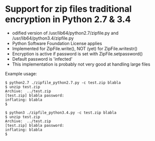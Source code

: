 # Support for zip files traditional encryption in Python 2.7 & 3.4

- odified version of /usr/lib64/python2.7/zipfile.py and /usr/lib64/python3.4/zipfile.py
- Python Software Foundation License applies
- Implemented for ZipFile.write(), NOT (yet) for ZipFile.writestr()
- Encryption is active if password is set with ZipFile.setpassword()
- Default password is 'infected'
- This implementation is probably not very good at handling large files

Example usage:
	
	$ python2.7 ./zipfile_python2.7.py -c test.zip blabla
	$ unzip test.zip
	Archive:  ../test.zip
	[test.zip] blabla password:
  	inflating: blabla
	$

	$ python3 ./zipfile_python3.4.py -c test.zip blabla
	$ unzip test.zip
	Archive:  ../test.zip
	[test.zip] blabla password:
  	inflating: blabla
	$

